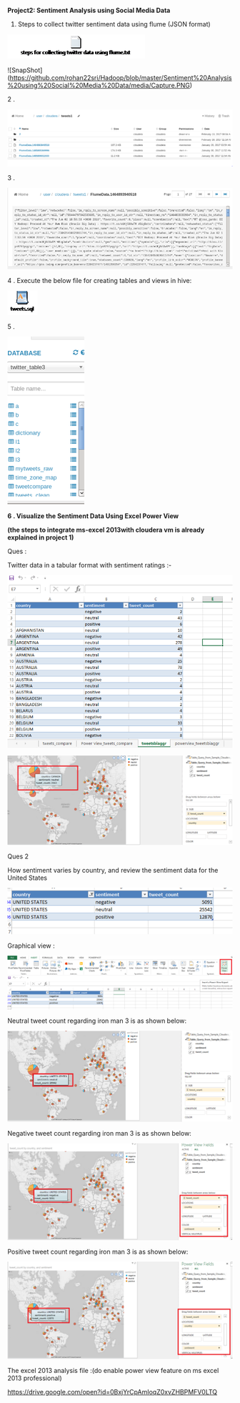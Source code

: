 **Project2: Sentiment Analysis using Social Media Data**

1.  Steps to collect twitter sentiment data using flume (JSON format)

![SnapShot](https://raw.githubusercontent.com/rohan22sri/Hadoop/master/Sentiment%20Analysis%20using%20Social%20Media%20Data/media/image1.bmp)

![SnapShot]
(https://github.com/rohan22sri/Hadoop/blob/master/Sentiment%20Analysis%20using%20Social%20Media%20Data/media/Capture.PNG)

2 .

![SnapShot](https://raw.githubusercontent.com/rohan22sri/Hadoop/master/Sentiment%20Analysis%20using%20Social%20Media%20Data/media/image3.png)

3 .

![SnapShot](https://raw.githubusercontent.com/rohan22sri/Hadoop/master/Sentiment%20Analysis%20using%20Social%20Media%20Data/media/image4.png)

4 . Execute the below file for creating tables and views in hive:

![SnapShot](https://raw.githubusercontent.com/rohan22sri/Hadoop/master/Sentiment%20Analysis%20using%20Social%20Media%20Data/media/image5.bmp)

5 .

![SnapShot](https://raw.githubusercontent.com/rohan22sri/Hadoop/master/Sentiment%20Analysis%20using%20Social%20Media%20Data/media/image6.png)

**6 . Visualize the Sentiment Data Using Excel Power View**

**(the steps to integrate ms-excel 2013with cloudera vm is already explained in
project 1)**

Ques :

Twitter data in a tabular format with sentiment ratings :-

![SnapShot](https://raw.githubusercontent.com/rohan22sri/Hadoop/master/Sentiment%20Analysis%20using%20Social%20Media%20Data/media/image7.png)

![SnapShot](https://raw.githubusercontent.com/rohan22sri/Hadoop/master/Sentiment%20Analysis%20using%20Social%20Media%20Data/media/image8.png)

Ques 2

How sentiment varies by country, and review the sentiment data for the United
States

![SnapShot](https://raw.githubusercontent.com/rohan22sri/Hadoop/master/Sentiment%20Analysis%20using%20Social%20Media%20Data/media/image9.png)

Graphical view :

![SnapShot](https://raw.githubusercontent.com/rohan22sri/Hadoop/master/Sentiment%20Analysis%20using%20Social%20Media%20Data/media/image10.png)

Neutral tweet count regarding iron man 3 is as shown below:

![SnapShot](https://raw.githubusercontent.com/rohan22sri/Hadoop/master/Sentiment%20Analysis%20using%20Social%20Media%20Data/media/image11.png)

Negative tweet count regarding iron man 3 is as shown below:

![SnapShot](https://raw.githubusercontent.com/rohan22sri/Hadoop/master/Sentiment%20Analysis%20using%20Social%20Media%20Data/media/image12.png)

Positive tweet count regarding iron man 3 is as shown below:

![SnapShot](https://raw.githubusercontent.com/rohan22sri/Hadoop/master/Sentiment%20Analysis%20using%20Social%20Media%20Data/media/image13.png)

The excel 2013 analysis file :(do enable power view feature on ms excel 2013 professional)

https://drive.google.com/open?id=0BxjYrCpAmIoqZ0xvZHBPMFV0LTQ
